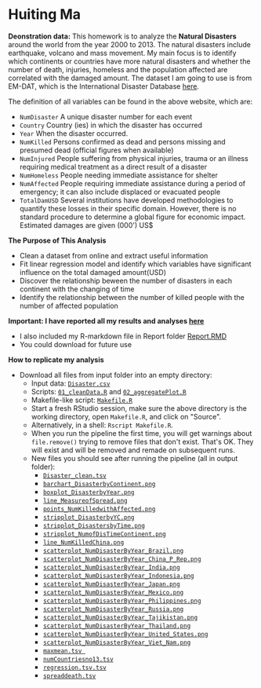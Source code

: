 Huiting Ma
=========================

**Deonstration data:** This homework is to analyze the **Natural Disasters** around the world from the year 2000 to 2013. The natural disasters include earthquake, volcano and mass movement. My main focus is to identify which continents or countries have more natural disasters and whether the number of death, injuries, homeless and the population affected are correlated with the damaged amount. The dataset I am going to use is from EM-DAT, which is the International Disaster Database [here](http://www.emdat.be/database).

The definition of all variables can be found in the above website, which are:

- `NumDisaster` A unique disaster number for each event 
- `Country` Country (ies) in which the disaster has occurred
- `Year` When the disaster occurred. 
- `NumKilled` Persons confirmed as dead and persons missing and presumed dead (official figures when available)
- `NumInjured` People suffering from physical injuries, trauma or an illness requiring medical treatment as a direct result of a disaster
- `NumHomeless` People needing immediate assistance for shelter
- `NumAffected` People requiring immediate assistance during a period of emergency; it can also include displaced or evacuated people
- `TotalDamUSD` Several institutions have developed methodologies to quantify these losses in their specific domain. However, there is no standard procedure to determine a global figure for economic impact. Estimated damages are given (000') US$

**The Purpose of This Analysis**
* Clean a dataset from online and extract useful information
* Fit linear regression model and identify which variables have significant influence on the total damaged amount(USD)
* Discover the relationship beween the number of disasters in each continent with the changing of time
* Identify the relationship between the number of killed people with the number of affected population

**Important: I have reported all my results and analyses [here](http://rpubs.com/Huiting/stat545a-2013-hw06_ma-hui)**
* I also included my R-markdown file in Report folder [Report.RMD](https://github.com/horsehuiting/stat545a-2013-hw06_ma-hui/blob/master/Report/Report.Rmd)
* You could download for future use

**How to replicate my analysis**
* Download all files from input folder into an empty directory:
    - Input data: [`Disaster.csv`](https://github.com/horsehuiting/stat545a-2013-hw06_ma-hui/blob/master/Input/Disaster.csv)
    - Scripts: [`01_cleanData.R`](https://github.com/horsehuiting/stat545a-2013-hw06_ma-hui/blob/master/Input/01_cleanData.R) and [`02_aggregatePlot.R`](https://github.com/horsehuiting/stat545a-2013-hw06_ma-hui/blob/master/Input/02_aggregatePlot.R)
    - Makefile-like script: [`Makefile.R`](https://github.com/horsehuiting/stat545a-2013-hw06_ma-hui/blob/master/Input/Makefile.R)
  * Start a fresh RStudio session, make sure the above directory is the working directory, open `Makefile.R`, and click on "Source".
  * Alternatively, in a shell: `Rscript Makefile.R`.
  * When you run the pipeline the first time, you will get warnings about `file.remove()` trying to remove files that don't exist. That's OK. They will exist and will be removed and remade on subsequent runs.
  * New files you should see after running the pipeline (all in output folder):
    - [`Disaster_clean.tsv`](https://github.com/horsehuiting/stat545a-2013-hw06_ma-hui/blob/master/Output/Disaster_clean.tsv)
    - [`barchart_DisasterbyContinent.png`](https://github.com/horsehuiting/stat545a-2013-hw06_ma-hui/blob/master/Output/barchart_DisasterbyContinent.png)
    - [`boxplot_DisasterbyYear.png`](https://github.com/horsehuiting/stat545a-2013-hw06_ma-hui/blob/master/Output/boxplot_DisasterbyYear.png)
    - [`line_MeasureofSpread.png`](https://github.com/horsehuiting/stat545a-2013-hw06_ma-hui/blob/master/Output/line_MeasureofSpread.png)
    - [`points_NumKilledwithAffected.png`](https://github.com/horsehuiting/stat545a-2013-hw06_ma-hui/blob/master/Output/points_NumKilledwithAffected.png)
    - [`stripplot_DisasterbyYC.png`](https://github.com/horsehuiting/stat545a-2013-hw06_ma-hui/blob/master/Output/stripplot_DisasterbyYC.png)
    - [`stripplot_DisastersbyTime.png`](https://github.com/horsehuiting/stat545a-2013-hw06_ma-hui/blob/master/Output/stripplot_DisastersbyTime.png)
    - [`stripplot_NumofDisTimeContinent.png`](https://github.com/horsehuiting/stat545a-2013-hw06_ma-hui/blob/master/Output/stripplot_NumofDisTimeContinent.png)
    - [`line_NumKilledChina.png`](https://github.com/horsehuiting/stat545a-2013-hw06_ma-hui/blob/master/Output/line_NumKilledChina.png)
    - [`scatterplot_NumDisasterByYear_Brazil.png`](https://github.com/horsehuiting/stat545a-2013-hw06_ma-hui/blob/master/Output/scatterplot_NumDisasterByYear_Brazil.png)
    - [`scatterplot_NumDisasterByYear_China_P_Rep.png`](https://github.com/horsehuiting/stat545a-2013-hw06_ma-hui/blob/master/Output/scatterplot_NumDisasterByYear_China_P_Rep.png)
    - [`scatterplot_NumDisasterByYear_India.png`](https://github.com/horsehuiting/stat545a-2013-hw06_ma-hui/blob/master/Output/scatterplot_NumDisasterByYear_India.png)
    - [`scatterplot_NumDisasterByYear_Indonesia.png`](https://github.com/horsehuiting/stat545a-2013-hw06_ma-hui/blob/master/Output/scatterplot_NumDisasterByYear_Indonesia.png)
    - [`scatterplot_NumDisasterByYear_Japan.png`](https://github.com/horsehuiting/stat545a-2013-hw06_ma-hui/blob/master/Output/scatterplot_NumDisasterByYear_Japan.png) 
    - [`scatterplot_NumDisasterByYear_Mexico.png`](https://github.com/horsehuiting/stat545a-2013-hw06_ma-hui/blob/master/Output/scatterplot_NumDisasterByYear_Mexico.png)
    - [`scatterplot_NumDisasterByYear_Philippines.png`](https://github.com/horsehuiting/stat545a-2013-hw06_ma-hui/blob/master/Output/scatterplot_NumDisasterByYear_Philippines.png)
    - [`scatterplot_NumDisasterByYear_Russia.png`](https://github.com/horsehuiting/stat545a-2013-hw06_ma-hui/blob/master/Output/scatterplot_NumDisasterByYear_Russia.png)
    - [`scatterplot_NumDisasterByYear_Tajikistan.png`](https://github.com/horsehuiting/stat545a-2013-hw06_ma-hui/blob/master/Output/scatterplot_NumDisasterByYear_Tajikistan.png)
    - [`scatterplot_NumDisasterByYear_Thailand.png`](https://github.com/horsehuiting/stat545a-2013-hw06_ma-hui/blob/master/Output/scatterplot_NumDisasterByYear_Thailand.png)
    - [`scatterplot_NumDisasterByYear_United_States.png`](https://github.com/horsehuiting/stat545a-2013-hw06_ma-hui/blob/master/Output/scatterplot_NumDisasterByYear_United_States.png)
    - [`scatterplot_NumDisasterByYear_Viet_Nam.png`](https://github.com/horsehuiting/stat545a-2013-hw06_ma-hui/blob/master/Output/scatterplot_NumDisasterByYear_Viet_Nam.png)
    - [`maxmean.tsv `](https://github.com/horsehuiting/stat545a-2013-hw06_ma-hui/blob/master/Output/maxmean.tsv)
    - [`numCountriesno13.tsv`](https://github.com/horsehuiting/stat545a-2013-hw06_ma-hui/blob/master/Output/numCountriesno13.tsv)
    - [`regression.tsv.tsv`](https://github.com/horsehuiting/stat545a-2013-hw06_ma-hui/blob/master/Output/regression.tsv)
    - [`spreaddeath.tsv`](https://github.com/horsehuiting/stat545a-2013-hw06_ma-hui/blob/master/Output/spreaddeath.tsv)

